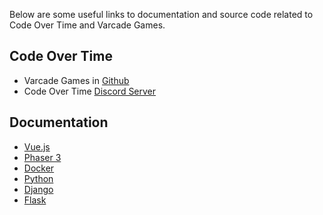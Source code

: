 Below are some useful links to documentation and source code related to Code Over Time and Varcade Games.

## Code Over Time

* Varcade Games in [Github](https://github.com/Code-Over-Time/varcade_games)
* Code Over Time [Discord Server](https://discord.gg/kCpFSeEx)

## Documentation

* [Vue.js](https://vuejs.org/)
* [Phaser 3](https://photonstorm.github.io/phaser3-docs/index.html)
* [Docker](https://docs.docker.com/)
* [Python](https://docs.python.org/3/)
* [Django](https://docs.djangoproject.com/en/4.0/)
* [Flask](https://flask.palletsprojects.com/en/2.1.x/)